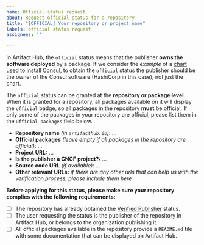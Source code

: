 ```yaml
---
name: Official status request
about: Request official status for a repository
title: "[OFFICIAL] Your repository or project name"
labels: official status request
assignees: ''

---
```


In Artifact Hub, the `official` status means that the publisher **owns the software deployed** by a package. If we consider the *example* of a [chart used to install Consul](https://artifacthub.io/packages/helm/hashicorp/consul), to obtain the `official` status the publisher should be the owner of the Consul software (HashiCorp in this case), not just the chart.

The `official` status can be granted at the **repository or package level**. When it is granted for a repository, all packages available on it will display the `official` badge, so all packages in the repository **must** be official. If only some of the packages in your repository are official, please list them in the `Official packages` field below.

- **Repository name** *(in `artifacthub.io`)*: ...
- **Official packages** *(leave empty if all packages in the repository are official)*: ...
- **Project URL:** ...
- **Is the publisher a CNCF project?:** ...
- **Source code URL** *(if available)*: ...
- **Other relevant URLs:** *if there are any other urls that can help us with the verification process, please include them here*

**Before applying for this status, please make sure your repository complies with the following requirements:**

- [ ] The repository has already obtained the [Verified Publisher](https://artifacthub.io/docs/topics/repositories/#verified-publisher) status.
- [ ] The user requesting the status is the publisher of the repository in Artifact Hub, or belongs to the organization publishing it.
- [ ] All official packages available in the repository provide a `README.md` file with some documentation that can be displayed on Artifact Hub.
